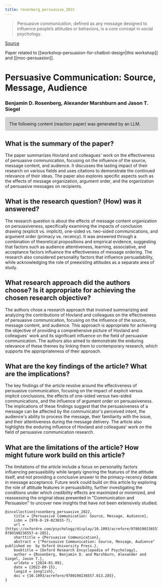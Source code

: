 ```yaml
---
title: rosenberg_persuasive_2022
---
```


> Persuasive communication, defined as any message designed to influence people’s attitudes or behaviors, is a core concept in social psychology.

[Source](https://oxfordre.com/psychology/display/10.1093/acrefore/9780190236557.001.0001/acrefore-9780190236557-e-285)

Paper related to [[workshop-persuasion-for-chatbot-design|this workshop]] and [[moc-persuasion]].

# Persuasive Communication: Source, Message, Audience

### Benjamin D. Rosenberg, Alexander Marshburn and Jason T. Siegel

<p style="padding: 1em 1em; background: #D3D3D3; border-radius: 4px;">
The following content (reaction paper) was generated by an LLM.
</p>

## What is the summary of the paper?


The paper summarizes Hovland and colleagues' work on the effectiveness of persuasive communication, focusing on the influence of the source, message content, and audience. It discusses the lasting impact of their research on various fields and uses citations to demonstrate the continued relevance of their ideas. The paper also explores specific aspects such as the effects of message organization, argument order, and the organization of persuasive messages on recipients.

## What is the research question? (How) was it answered?


The research question is about the effects of message content organization on persuasiveness, specifically examining the impacts of conclusion drawing (explicit vs. implicit), one-sided vs. two-sided communications, and argument order (primacy vs. recency). It was answered through a combination of theoretical propositions and empirical evidence, suggesting that factors such as audience attentiveness, learning, associative, and acceptance factors influence the effectiveness of message ordering. The research also considered personality factors that influence persuadability, while acknowledging the role of preexisting attitudes as a separate area of study.

## What research approach did the authors choose? Is it appropriate for achieving the chosen research objective?


The authors chose a research approach that involved summarizing and analyzing the contributions of Hovland and colleagues on the effectiveness of persuasive communication, focusing on the influence of the source, message content, and audience. This approach is appropriate for achieving the objective of providing a comprehensive picture of Hovland and colleagues' work and its significant influence on the field of persuasive communication. The authors also aimed to demonstrate the enduring relevance of these themes by linking them to contemporary research, which supports the appropriateness of their approach.

## What are the key findings of the article? What are the implications?


The key findings of the article revolve around the effectiveness of persuasive communication, focusing on the impact of explicit versus implicit conclusions, the effects of one-sided versus two-sided communications, and the influence of argument order on persuasiveness. The implications of these findings suggest that the persuasiveness of a message can be affected by the communicator's perceived intent, the audience's ability to process the message, their familiarity with the issue, and their attentiveness during the message delivery. The article also highlights the enduring influence of Hovland and colleagues' work on the field of persuasive communication research.

## What are the limitations of the article? How might future work build on this article?


The limitations of the article include a focus on personality factors influencing persuasibility while largely ignoring the features of the attitude itself, and not providing a conclusive answer to the primacy-recency debate in message acceptance. Future work could build on this article by exploring the role of attitude features in persuasibility, further investigating the conditions under which credibility effects are maximized or minimized, and reassessing the original ideas presented in "Communication and Persuasion" to uncover new insights that have not been extensively studied.

```
@incollection{rosenberg_persuasive_2022,
	title = {Persuasive Communication: Source, Message, Audience},
	isbn = {978-0-19-023655-7},
	url = {https://oxfordre.com/psychology/display/10.1093/acrefore/9780190236557.001.0001/acrefore-9780190236557-e-285},
	shorttitle = {Persuasive Communication},
	abstract = {"Persuasive Communication: Source, Message, Audience" published on  by Oxford University Press.},
	booktitle = {Oxford Research Encyclopedia of Psychology},
	author = {Rosenberg, Benjamin D. and Marshburn, Alexander and Siegel, Jason T.},
	urldate = {2024-01-09},
	date = {2022-09-15},
	langid = {english},
	doi = {10.1093/acrefore/9780190236557.013.285},
}
```
